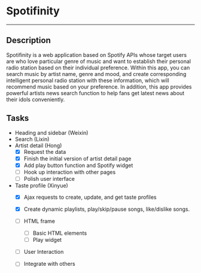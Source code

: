 # Spotifinity
*****

Description
--------------------------------------

Spotifinity is a web application based on Spotify APIs whose target users are who love particular genre of music and want to establish their personal radio station based on their individual preference. Within this app, you can search music by artist name, genre and mood, and create corresponding intelligent personal radio station with these information, which will recommend music based on your preference. In addition, this app provides powerful artists news search function to help fans get latest news about their idols conveniently. 

Tasks
--------------------------------------
* Heading and sidebar (Weixin)
* Search (Lixin)
* Artist detail (Hong)
	- [x] Request the data
	- [x] Finish the initial version of artist detail page 
	- [x] Add play button function and Spotify widget 
	- [ ] Hook up interaction with other pages
	- [ ] Polish user interface
* Taste profile (Xinyue)
	- [x] Ajax requests to create, update, and get taste profiles
	- [x] Create dynamic playlists, play/skip/pause songs, like/dislike songs. 
	- [ ] HTML frame
		- [ ] Basic HTML elements
		- [ ] Play widget
	- [ ] User Interaction
	- [ ] Integrate with others

